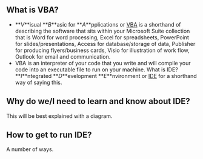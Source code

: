 What is VBA?
------------
* **_V_**isual **_B_**asic for **_A_**pplications or [VBA][VBA] is a shorthand of describing the software that sits within your Microsoft Suite collection that is Word for word processing, Excel for spreadsheets, PowerPoint for slides/presentations, Access for database/storage of data, Publisher for producing flyers/business cards, Visio for illustration of work flow, Outlook for email and communication.
* VBA is an interpreter of your code that you write and will compile your code into an executable file to run on your machine.
What is IDE?
**_I_**ntegrated **_D_**evelopment **_E_**nvironment or [IDE][IDE] for a shorthand way of saying this.

Why do we/I need to learn and know about IDE?
---------------------------------------------
This will be best explained with a diagram.

How to get to run IDE?
----------------------
A number of ways. 

[IDE]: https://en.wikipedia.org/wiki/Integrated_development_environment
[VBA]: https://en.wikipedia.org/wiki/Visual_Basic_for_Applications
